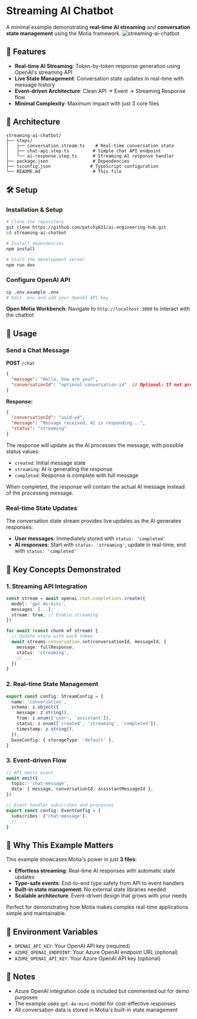 # Streaming AI Chatbot

A minimal example demonstrating **real-time AI streaming** and **conversation state management** using the Motia framework.
![streaming-ai-chatbot](docs/images/streaming-ai-chatbot.gif)

## 🚀 Features

- **Real-time AI Streaming**: Token-by-token response generation using OpenAI's streaming API
- **Live State Management**: Conversation state updates in real-time with message history
- **Event-driven Architecture**: Clean API → Event → Streaming Response flow
- **Minimal Complexity**: Maximum impact with just 3 core files

## 📁 Architecture

```
streaming-ai-chatbot/
├── steps/
│   ├── conversation.stream.ts    # Real-time conversation state
│   ├── chat-api.step.ts         # Simple chat API endpoint  
│   └── ai-response.step.ts      # Streaming AI response handler
├── package.json                 # Dependencies
├── tsconfig.json               # TypeScript configuration
└── README.md                    # This file
```

## 🛠️ Setup

### Installation & Setup

```bash
# Clone the repository
git clone https://github.com/patchy631/ai-engineering-hub.git
cd streaming-ai-chatbot

# Install dependencies
npm install

# Start the development server
npm run dev
```

### Configure OpenAI API
   ```bash
   cp .env.example .env
   # Edit .env and add your OpenAI API key
   ```

**Open Motia Workbench**:
   Navigate to `http://localhost:3000` to interact with the chatbot

## 🔧 Usage

### Send a Chat Message

**POST** `/chat`

```json
{
  "message": "Hello, how are you?",
  "conversationId": "optional-conversation-id"  // Optional: If not provided, a new conversation will be created
}
```

**Response:**
```json
{
  "conversationId": "uuid-v4",
  "message": "Message received, AI is responding...",
  "status": "streaming"
}
```

The response will update as the AI processes the message, with possible status values:
- `created`: Initial message state
- `streaming`: AI is generating the response
- `completed`: Response is complete with full message

When completed, the response will contain the actual AI message instead of the processing message.

### Real-time State Updates

The conversation state stream provides live updates as the AI generates responses:

- **User messages**: Immediately stored with `status: 'completed'`
- **AI responses**: Start with `status: 'streaming'`, update in real-time, end with `status: 'completed'`

## 🎯 Key Concepts Demonstrated

### 1. **Streaming API Integration**
```typescript
const stream = await openai.chat.completions.create({
  model: 'gpt-4o-mini',
  messages: [...],
  stream: true, // Enable streaming
})

for await (const chunk of stream) {
  // Update state with each token
  await streams.conversation.set(conversationId, messageId, {
    message: fullResponse,
    status: 'streaming',
    // ...
  })
}
```

### 2. **Real-time State Management**
```typescript
export const config: StreamConfig = {
  name: 'conversation',
  schema: z.object({
    message: z.string(),
    from: z.enum(['user', 'assistant']),
    status: z.enum(['created', 'streaming', 'completed']),
    timestamp: z.string(),
  }),
  baseConfig: { storageType: 'default' },
}
```

### 3. **Event-driven Flow**
```typescript
// API emits event
await emit({
  topic: 'chat-message',
  data: { message, conversationId, assistantMessageId },
})

// Event handler subscribes and processes
export const config: EventConfig = {
  subscribes: ['chat-message'],
  // ...
}
```

## 🌟 Why This Example Matters

This example showcases Motia's power in just **3 files**:

- **Effortless streaming**: Real-time AI responses with automatic state updates
- **Type-safe events**: End-to-end type safety from API to event handlers
- **Built-in state management**: No external state libraries needed
- **Scalable architecture**: Event-driven design that grows with your needs

Perfect for demonstrating how Motia makes complex real-time applications simple and maintainable.

## 🔑 Environment Variables

- `OPENAI_API_KEY`: Your OpenAI API key (required)
- `AZURE_OPENAI_ENDPOINT`: Your Azure OpenAI endpoint URL (optional)
- `AZURE_OPENAI_API_KEY`: Your Azure OpenAI API key (optional)

## 📝 Notes

- Azure OpenAI integration code is included but commented out for demo purposes
- The example uses `gpt-4o-mini` model for cost-effective responses
- All conversation data is stored in Motia's built-in state management
